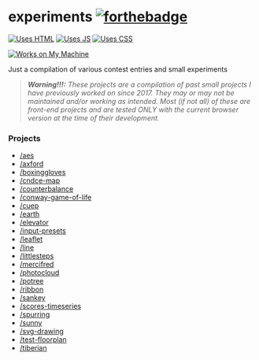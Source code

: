 # experiments  [![forthebadge](https://forthebadge.com/images/badges/built-with-love.svg)](https://github.com/kayecandy/experiments)

[![Uses HTML](https://forthebadge.com/images/badges/uses-html.svg)](https://github.com/kayecandy/experiments) [![Uses JS](https://forthebadge.com/images/badges/uses-js.svg)](https://github.com/kayecandy/experiments) [![Uses CSS](https://forthebadge.com/images/badges/uses-css.svg)](https://github.com/kayecandy/experiments)

[![Works on My Machine](https://forthebadge.com/images/badges/works-on-my-machine.svg)](https://github.com/kayecandy/experiments)

Just a compilation of various contest entries and small experiments

> _**Warning!!!:** These projects are a compilation of past small projects I have previously worked on since 2017. They may or may not be maintained and/or working as intended. Most (if not all) of these are front-end projects and are tested ONLY with the current browser version at the time of their development._ 





### Projects 

* [/aes](http://experiments.cndce.me/aes)
* [/axford](http://experiments.cndce.me/axford)
* [/boxinggloves](http://experiments.cndce.me/boxinggloves)
* [/cndce-map](http://experiments.cndce.me/cndce-map)
* [/counterbalance](http://experiments.cndce.me/counterbalance)
* [/conway-game-of-life](http://experiments.cndce.me/conway-game-of-life)
* [/cuep](http://experiments.cndce.me/cuep)
* [/earth](http://experiments.cndce.me/earth)
* [/elevator](http://experiments.cndce.me/elevator)
* [/input-presets](http://experiments.cndce.me/input-presets)
* [/leaflet](http://experiments.cndce.me/leaflet)
* [/line](http://experiments.cndce.me/line)
* [/littlesteps](http://experiments.cndce.me/littlesteps)
* [/mercifred](http://experiments.cndce.me/mercifred)
* [/photocloud](http://experiments.cndce.me/photocloud)
* [/potree](http://experiments.cndce.me/potree)
* [/ribbon](http://experiments.cndce.me/ribbon)
* [/sankey](http://experiments.cndce.me/sankey)
* [/scores-timeseries](http://experiments.cndce.me/scores-timeseries)
* [/spurring](http://experiments.cndce.me/spurring)
* [/sunny](http://experiments.cndce.me/sunny)
* [/svg-drawing](http://experiments.cndce.me/svg-drawing)
* [/test-floorplan](http://experiments.cndce.me/test_floorplan)
* [/tiberian](http://experiments.cndce.me/tiberian)
